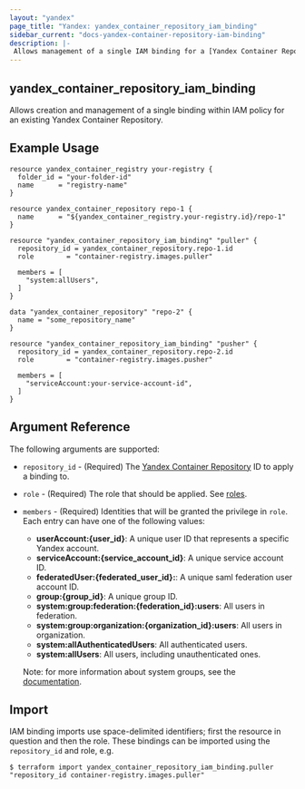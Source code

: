 ```yaml
---
layout: "yandex"
page_title: "Yandex: yandex_container_repository_iam_binding"
sidebar_current: "docs-yandex-container-repository-iam-binding"
description: |-
 Allows management of a single IAM binding for a [Yandex Container Repository](https://cloud.yandex.com/docs/container-registry/concepts/repository).
---
```


## yandex\_container\_repository\_iam\_binding

Allows creation and management of a single binding within IAM policy for
an existing Yandex Container Repository.

## Example Usage

```hcl
resource yandex_container_registry your-registry {
  folder_id = "your-folder-id"
  name      = "registry-name"
}

resource yandex_container_repository repo-1 {
  name      = "${yandex_container_registry.your-registry.id}/repo-1"
}

resource "yandex_container_repository_iam_binding" "puller" {
  repository_id = yandex_container_repository.repo-1.id
  role        = "container-registry.images.puller"

  members = [
    "system:allUsers",
  ]
}

data "yandex_container_repository" "repo-2" {
  name = "some_repository_name"
}

resource "yandex_container_repository_iam_binding" "pusher" {
  repository_id = yandex_container_repository.repo-2.id
  role        = "container-registry.images.pusher"

  members = [
    "serviceAccount:your-service-account-id",
  ]
}
```

## Argument Reference

The following arguments are supported:

* `repository_id` - (Required) The [Yandex Container Repository](https://cloud.yandex.com/docs/container-registry/concepts/repository) ID to apply a binding to.

* `role` - (Required) The role that should be applied. See [roles](https://cloud.yandex.com/docs/container-registry/security/).

* `members` - (Required) Identities that will be granted the privilege in `role`.
  Each entry can have one of the following values:
  * **userAccount:{user_id}**: A unique user ID that represents a specific Yandex account.
  * **serviceAccount:{service_account_id}**: A unique service account ID.
  * **federatedUser:{federated_user_id}:**: A unique saml federation user account ID.
  * **group:{group_id}**: A unique group ID.
  * **system:group:federation:{federation_id}:users**: All users in federation.
  * **system:group:organization:{organization_id}:users**: All users in organization.
  * **system:allAuthenticatedUsers**: All authenticated users. 
  * **system:allUsers**: All users, including unauthenticated ones.

  Note: for more information about system groups, see the [documentation](https://cloud.yandex.com/docs/iam/concepts/access-control/system-group).

## Import

IAM binding imports use space-delimited identifiers; first the resource in question and then the role.
These bindings can be imported using the `repository_id` and role, e.g.

```
$ terraform import yandex_container_repository_iam_binding.puller "repository_id container-registry.images.puller"
```
